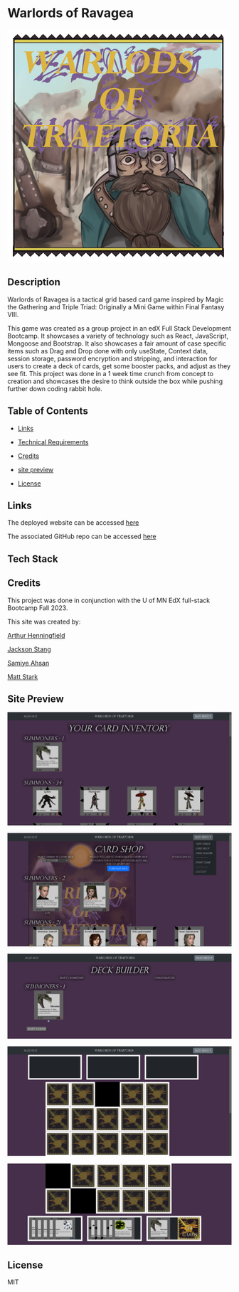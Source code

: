 # Warlords of Ravagea

![Dwarvespack](./client/public/img/wotcardpack2.png)

## Description

Warlords of Ravagea is a tactical grid based card game inspired by Magic the Gathering and Triple Triad: Originally a Mini Game within Final Fantasy VIII.

This game was created as a group project in an edX Full Stack Development Bootcamp. It showcases a variety of technology such as React, JavaScript, Mongoose and Bootstrap. It also showcases a fair amount of case specific items such as Drag and Drop done with only useState, Context data, session storage, password encryption and stripping, and interaction for users to create a deck of cards, get some booster packs, and adjust as they see fit. This project was done in a 1 week time crunch from concept to creation and showcases the desire to think outside the box while pushing further down coding rabbit hole.


## Table of Contents

- [Links](#links)
- [Technical Requirements](#technicalrequirements)
- [Credits](#credits)
- [site preview](#sitepreview)
- [License](#license)

  


  <a id="links"></a>

## Links
The deployed website can be accessed [here](https://warlordsoftraetoria-a6c327028c9d.herokuapp.com/)

The associated GitHub repo can be accessed [here](https://github.com/kylatae/tcg)

  <a id="technicalrequirements"></a>

## Tech Stack



  <a id="credits"></a>

## Credits
This project was done in conjunction with the U of MN EdX full-stack Bootcamp Fall 2023.

This site was created by:

[Arthur Henningfield](https://github.com/kylatae)

[Jackson Stang](https://github.com/JStang98)

[Samiye Ahsan](https://github.com/samiyeahsan)

[Matt Stark](https://github.com/Matt0Stark)



  <a id="sitepreview"></a>

## Site Preview

![viewcards](./client/public/img/warlordsscreenshot1.png)

![cardshop](./client/public/img/warlordsscreenshot2.png)

![deckbuilder](./client/public/img/warlordsscreenshot3.png)

![board1](./client/public/img/warlordboard1.png)

![board2](./client/public/img/warlordboard2.png)


  <a id="license"></a>

## License
MIT 